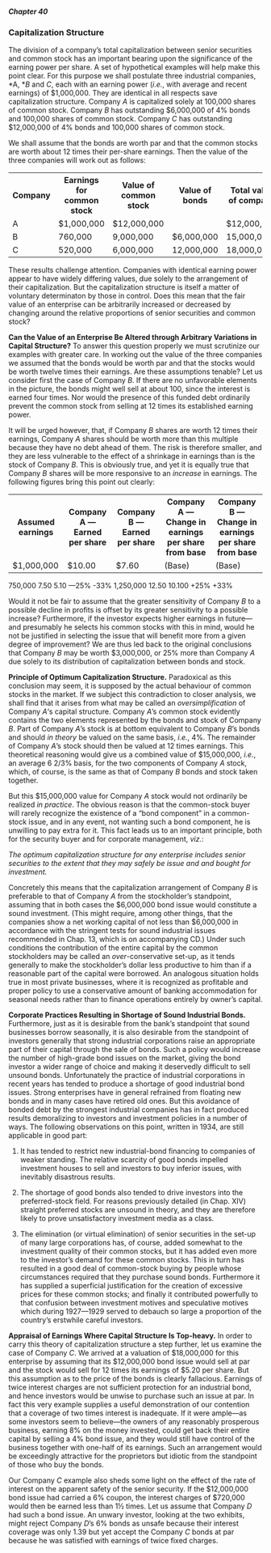 ##### Chapter 40

### Capitalization Structure

The division of a company’s total capitalization between senior securities and common stock has an important bearing upon the significance of the earning power per share. A set of hypothetical examples will help make this point clear. For this purpose we shall postulate three industrial companies, *A, **B* and *C*, each with an earning power (*i.e.*, with average and recent earnings) of $1,000,000. They are identical in all respects save capitalization structure. Company *A* is capitalized solely at 100,000 shares of common stock. Company *B* has outstanding $6,000,000 of 4% bonds and 100,000 shares of common stock. Company *C* has outstanding $12,000,000 of 4% bonds and 100,000 shares of common stock.

We shall assume that the bonds are worth par and that the common stocks are worth about 12 times their per-share earnings. Then the value of the three companies will work out as follows:

<table>
  <tr>
    <th>Company</th>
    <th>Earnings for common stock</th>
    <th>Value of common stock</th>
    <th>Value of bonds</th>
    <th>Total value of company</th>
  </tr>
  <tr>
    <td>A</td>
    <td>$1,000,000</td>
    <td>$12,000,000</td>
    <td>&nbsp;</td>
    <td>$12,000,000</td>
  </tr>
  <tr>
    <td>B</td>
    <td>760,000</td>
    <td>9,000,000</td>
    <td>$6,000,000</td>
    <td>15,000,000</td>
  </tr>
  <tr>
    <td>C</td>
    <td>520,000</td>
    <td>6,000,000</td>
    <td>12,000,000</td>
    <td>18,000,000</td>
  </tr>
</table>

These results challenge attention. Companies with identical earning power appear to have widely differing values, due solely to the arrangement of their capitalization. But the capitalization structure is itself a matter of voluntary determinaton by those in control. Does this mean that the fair value of an enterprise can be arbitrarily increased or decreased by changing around the relative proportions of senior securities and common stock?

**Can the Value of an Enterprise Be Altered through Arbitrary Variations in Capital Structure?** To answer this question properly we must scrutinize our examples with greater care. In working out the value of the three companies we assumed that the bonds would be worth par and that the stocks would be worth twelve times their earnings. Are these assumptions tenable? Let us consider first the case of Company *B*. If there are no unfavorable elements in the picture, the bonds might well sell at about 100, since the interest is earned four times. Nor would the presence of this funded debt ordinarily prevent the common stock from selling at 12 times its established earning power.

It will be urged however, that, if Company *B* shares are worth 12 times their earnings, Company *A* shares should be worth more than this multiple because they have no debt ahead of them. The risk is therefore smaller, and they are less vulnerable to the effect of a shrinkage in earnings than is the stock of Company *B*. This is obviously true, and yet it is equally true that Company *B* shares will be more responsive to an *increase* in earnings. The following figures bring this point out clearly:

<table>
  <tr>
    <th>Assumed earnings</th>
    <th>Company A — Earned per share</th>
    <th>Company B — Earned per share</th>
    <th>Company A — Change in earnings per share from base</th>
    <th>Company B — Change in earnings per share from base</th>
  </tr>
  <tr>
    <td>$1,000,000</td>
    <td>$10.00</td>
    <td>$7.60</td>
    <td>(Base)</td>
    <td>(Base)</td>
  </tr>
</table>
  <tr>
    <td>750,000</td>
    <td>7.50</td>
    <td>5.10</td>
    <td>—25%</td>
    <td>-33%</td>
  </tr>
  <tr>
    <td>1,250,000</td>
    <td>12.50</td>
    <td>10.100</td>
    <td>+25%</td>
    <td>+33%</td>
  </tr>

Would it not be fair to assume that the greater sensitivity of Company *B* to a possible decline in profits is offset by its greater sensitivity to a possible increase? Furthermore, if the investor expects higher earnings in future—and presumably he selects his common stocks with this in mind‚ would he not be justified in selecting the issue that will benefit more from a given degree of improvement? We are thus led back to the original conclusions that Company *B* may be worth $3,000,000, or 25% more than Company *A* due solely to its distribution of capitalization between bonds and stock.

**Principle of Optimum Capitalization Structure.** Paradoxical as this conclusion may seem, it is supposed by the actual behaviour of common stocks in the market. If we subject this contradiction to closer analysis, we shall find that it arises from what may be called an *oversimplification* of Company *A*‘s capital structure. Company *A*’s common stock evidently contains the two elements represented by the bonds and stock of Company *B*. Part of Company *A*’s stock is at bottom equivalent to Company *B*’s bonds and should *in theory* be valued on the same basis, *i.e.*, 4%. The remainder of Company *A*’s stock should then be valued at 12 times earnings. This theoretical reasoning would give us a combined value of $15,000,000, *i.e.*, an average 6 2/3% basis, for the two components of Company *A* stock, which, of course, is the same as that of Company *B* bonds and stock taken together.

But this $15,000,000 value for Company *A* stock would not ordinarily be realized *in practice*. The obvious reason is that the common-stock buyer will rarely recognize the existence of a “bond component” in a common-stock issue, and in any event, not wanting such a bond component, he is unwilling to pay extra for it. This fact leads us to an important principle, both for the security buyer and for corporate management, *viz.*:

*The optimum capitalization structure for any enterprise includes senior securities to the extent that they may safely be issue and and bought for investment.*

Concretely this means that the capitalization arrangement of Company *B* is preferable to that of Company *A* from the stockholder’s standpoint, assuming that in both cases the $6,000,000 bond issue would constitute a sound investment. (This might require, among other things, that the companies show a net working capital of not less than $6,000,000 in accordance with the stringent tests for sound industrial issues recommended in Chap. 13, which is on accompanying CD.) Under such conditions the contribution of the entire capital by the common stockholders may be called an *over*-conservative set-up, as it tends generally to make the stockholder’s dollar less productive to him than if a reasonable part of the capital were borrowed. An analogous situation holds true in most private businesses, where it is recognized as profitable and proper policy to use a conservative amount of banking accommodation for seasonal needs rather than to finance operations entirely by owner’s capital.

**Corporate Practices Resulting in Shortage of Sound Industrial Bonds.** Furthermore, just as it is desirable from the bank’s standpoint that sound businesses borrow seasonally, it is also desirable from the standpoint of investors generally that strong industrial corporations raise an appropriate part of their capital through the sale of bonds. Such a policy would increase the number of high-grade bond issues on the market, giving the bond investor a wider range of choice and making it deservedly difficult to sell unsound bonds. Unfortunately the practice of industrial corporations in recent years has tended to produce a shortage of good industrial bond issues. Strong enterprises have in general refrained from floating new bonds and in many cases have retired old ones. But this avoidance of bonded debt by the strongest industrial companies has in fact produced results demoralizing to investors and investment policies in a number of ways. The following observations on this point, written in 1934, are still applicable in good part:

1. It has tended to restrict new industrial-bond financing to companies of weaker standing. The relative scarcity of good bonds impelled investment houses to sell and investors to buy inferior issues, with inevitably disastrous results.

2. The shortage of good bonds also tended to drive investors into the preferred-stock field. For reasons previously detailed (in Chap. XIV) straight preferred stocks are unsound in theory, and they are therefore likely to prove unsatisfactory investment media as a class.

3. The elimination (or virtual elimination) of senior securities in the set-up of many large corporations has, of course, added somewhat to the investment quality of their common stocks, but it has added even more to the investor’s demand for these common stocks. This in turn has resulted in a good deal of common-stock buying by people whose circumstances required that they purchase sound bonds. Furthermore it has supplied a superficial justification for the creation of excessive prices for these common stocks; and finally it contributed powerfully to that confusion between investment motives and speculative motives which during 1927—1929 served to debauch so large a proportion of the country’s erstwhile careful investors.

**Appraisal of Earnings Where Capital Structure Is Top-heavy.** In order to carry this theory of capitalization structure a step further, let us examine the case of Company *C*. We arrived at a valuation of $18,000,000 for this enterprise by assuming that its $12,000,000 bond issue would sell at par and the stock would sell for 12 times its earnings of $5.20 per share. But this assumption as to the price of the bonds is clearly fallacious. Earnings of twice interest charges are not sufficient protection for an industrial bond, and hence investors would be unwise to purchase such an issue at par. In fact this very example supplies a useful demonstration of our contention that a coverage of two times interest is inadequate. If it were ample—as some investors seem to believe—the owners of any reasonably prosperous business, earning 8% on the money invested, could get back their entire capital by selling a 4% bond issue, and they would still have control of the business together with one-half of its earnings. Such an arrangement would be exceedingly attractive for the proprietors but idiotic from the standpoint of those who buy the bonds.

Our Company *C* example also sheds some light on the effect of the rate of interest on the apparent safety of the senior security. If the $12,000,000 bond issue had carried a 6% coupon, the interest charges of $720,000 would then be earned less than 1½ times. Let us assume that Company *D* had such a bond issue. An unwary investor, looking at the two exhibits, might reject Company *D*’s 6% bonds as unsafe because their interest coverage was only 1.39 but yet accept the Company *C* bonds at par because he was satisfied with earnings of twice fixed charges.
